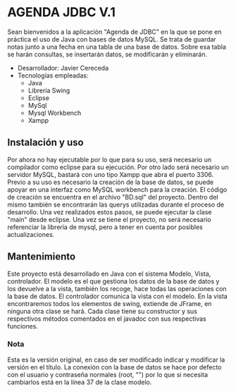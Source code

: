 # AGENDA JDBC V.1

Sean bienvenidos a la aplicación "Agenda de JDBC" en la que se pone en práctica el uso de Java con bases de datos MySQL. Se trata de guardar notas junto a una fecha en una tabla de una base de datos. Sobre esa tabla se harán consultas, se insertarán datos, se modificarán y eliminarán.
* Desarrollador: Javier Cereceda
* Tecnologías empleadas:
	* Java
	* Librería Swing
	* Eclipse
	* MySql
	* Mysql Workbench
	* Xampp

## Instalación y uso
Por ahora no hay ejecutable por lo que para su uso, será necesario un compilador como eclipse para su ejecución. Por otro lado será necesario un servidor MySQL, bastará con uno tipo Xampp que abra el puerto 3306. 
Previo a su uso es necesario la creación de la base de datos, se puede apoyar en una interfaz como MySQL workbench para la creación. El código de creación se encuentra en el archivo "BD.sql" del proyecto. Dentro del mismo también se encontrarán las querys utilizadas durante el proceso de desarrollo. 
Una vez realizados estos pasos, se puede ejecutar la clase "main" desde eclipse.
Una vez se tiene el proyecto, no será necesario referenciar la librería de mysql, pero a tener en cuenta por posibles actualizaciones.

## Mantenimiento

Este proyecto está desarrollado en Java con el sistema Modelo, Vista, controlador. El modelo es el que gestiona los datos de la base de datos y los devuelve a la vista, también los recoge, hace todas las operaciones con la base de datos. El controlador comunica la vista con el modelo.
En la vista encontraremos todos los elementos de swing, extiende de JFrame, en ninguna otra clase se hará. 
Cada clase tiene su constructor y sus respectivos métodos comentados en el javadoc con sus  respectivas funciones.

### Nota
Esta es la versión original, en caso de ser modificado indicar y modificar la versión en el título. La conexión con la base de datos se hace por defecto con el usuario y contraseña normales (root, "") por lo que si necesita cambiarlos está en la línea 37 de la clase modelo.